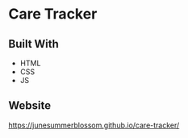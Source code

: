 # Care Tracker

## Built With
* HTML
* CSS
* JS

## Website
https://junesummerblossom.github.io/care-tracker/
